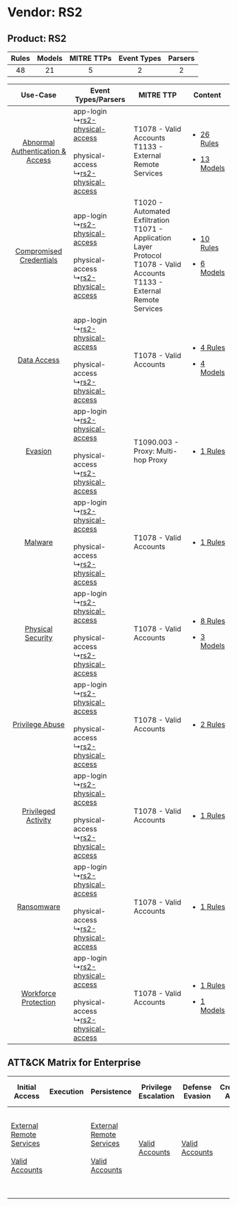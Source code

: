 Vendor: RS2
===========
Product: RS2
------------
| Rules | Models | MITRE TTPs | Event Types | Parsers |
|:-----:|:------:|:----------:|:-----------:|:-------:|
|  48   |   21   |     5      |      2      |    2    |

|    Use-Case    | Event Types/Parsers    | MITRE TTP    | Content    |
|:----:| ---- | ---- | ---- |
| [Abnormal Authentication & Access](../../../UseCases/uc_abnormal_authentication_&_access.md) |  app-login<br> ↳[rs2-physical-access](Ps/pC_rs2physicalaccess.md)<br><br> physical-access<br> ↳[rs2-physical-access](Ps/pC_rs2physicalaccess.md)<br> | T1078 - Valid Accounts<br>T1133 - External Remote Services<br>    | [<ul><li>26 Rules</li></ul><ul><li>13 Models</li></ul>](RM/r_m_rs2_rs2_Abnormal_Authentication_&_Access.md) |
|          [Compromised Credentials](../../../UseCases/uc_compromised_credentials.md)          |  app-login<br> ↳[rs2-physical-access](Ps/pC_rs2physicalaccess.md)<br><br> physical-access<br> ↳[rs2-physical-access](Ps/pC_rs2physicalaccess.md)<br> | T1020 - Automated Exfiltration<br>T1071 - Application Layer Protocol<br>T1078 - Valid Accounts<br>T1133 - External Remote Services<br> | [<ul><li>10 Rules</li></ul><ul><li>6 Models</li></ul>](RM/r_m_rs2_rs2_Compromised_Credentials.md)    |
|    [Data Access](../../../UseCases/uc_data_access.md)    |  app-login<br> ↳[rs2-physical-access](Ps/pC_rs2physicalaccess.md)<br><br> physical-access<br> ↳[rs2-physical-access](Ps/pC_rs2physicalaccess.md)<br> | T1078 - Valid Accounts<br>    | [<ul><li>4 Rules</li></ul><ul><li>4 Models</li></ul>](RM/r_m_rs2_rs2_Data_Access.md)    |
|    [Evasion](../../../UseCases/uc_evasion.md)    |  app-login<br> ↳[rs2-physical-access](Ps/pC_rs2physicalaccess.md)<br><br> physical-access<br> ↳[rs2-physical-access](Ps/pC_rs2physicalaccess.md)<br> | T1090.003 - Proxy: Multi-hop Proxy<br>    | [<ul><li>1 Rules</li></ul>](RM/r_m_rs2_rs2_Evasion.md)    |
|    [Malware](../../../UseCases/uc_malware.md)    |  app-login<br> ↳[rs2-physical-access](Ps/pC_rs2physicalaccess.md)<br><br> physical-access<br> ↳[rs2-physical-access](Ps/pC_rs2physicalaccess.md)<br> | T1078 - Valid Accounts<br>    | [<ul><li>1 Rules</li></ul>](RM/r_m_rs2_rs2_Malware.md)    |
|    [Physical Security](../../../UseCases/uc_physical_security.md)    |  app-login<br> ↳[rs2-physical-access](Ps/pC_rs2physicalaccess.md)<br><br> physical-access<br> ↳[rs2-physical-access](Ps/pC_rs2physicalaccess.md)<br> | T1078 - Valid Accounts<br>    | [<ul><li>8 Rules</li></ul><ul><li>3 Models</li></ul>](RM/r_m_rs2_rs2_Physical_Security.md)    |
|    [Privilege Abuse](../../../UseCases/uc_privilege_abuse.md)    |  app-login<br> ↳[rs2-physical-access](Ps/pC_rs2physicalaccess.md)<br><br> physical-access<br> ↳[rs2-physical-access](Ps/pC_rs2physicalaccess.md)<br> | T1078 - Valid Accounts<br>    | [<ul><li>2 Rules</li></ul>](RM/r_m_rs2_rs2_Privilege_Abuse.md)    |
|    [Privileged Activity](../../../UseCases/uc_privileged_activity.md)    |  app-login<br> ↳[rs2-physical-access](Ps/pC_rs2physicalaccess.md)<br><br> physical-access<br> ↳[rs2-physical-access](Ps/pC_rs2physicalaccess.md)<br> | T1078 - Valid Accounts<br>    | [<ul><li>1 Rules</li></ul>](RM/r_m_rs2_rs2_Privileged_Activity.md)    |
|    [Ransomware](../../../UseCases/uc_ransomware.md)    |  app-login<br> ↳[rs2-physical-access](Ps/pC_rs2physicalaccess.md)<br><br> physical-access<br> ↳[rs2-physical-access](Ps/pC_rs2physicalaccess.md)<br> | T1078 - Valid Accounts<br>    | [<ul><li>1 Rules</li></ul>](RM/r_m_rs2_rs2_Ransomware.md)    |
|    [Workforce Protection](../../../UseCases/uc_workforce_protection.md)    |  app-login<br> ↳[rs2-physical-access](Ps/pC_rs2physicalaccess.md)<br><br> physical-access<br> ↳[rs2-physical-access](Ps/pC_rs2physicalaccess.md)<br> | T1078 - Valid Accounts<br>    | [<ul><li>1 Rules</li></ul><ul><li>1 Models</li></ul>](RM/r_m_rs2_rs2_Workforce_Protection.md)    |

ATT&CK Matrix for Enterprise
----------------------------
| Initial Access                                                                                                                                   | Execution | Persistence                                                                                                                                      | Privilege Escalation                                                | Defense Evasion                                                     | Credential Access | Discovery | Lateral Movement | Collection | Command and Control                                                                                                                                                                                                      | Exfiltration                                                                | Impact |
| ------------------------------------------------------------------------------------------------------------------------------------------------ | --------- | ------------------------------------------------------------------------------------------------------------------------------------------------ | ------------------------------------------------------------------- | ------------------------------------------------------------------- | ----------------- | --------- | ---------------- | ---------- | ------------------------------------------------------------------------------------------------------------------------------------------------------------------------------------------------------------------------ | --------------------------------------------------------------------------- | ------ |
| [External Remote Services](https://attack.mitre.org/techniques/T1133)<br><br>[Valid Accounts](https://attack.mitre.org/techniques/T1078)<br><br> |           | [External Remote Services](https://attack.mitre.org/techniques/T1133)<br><br>[Valid Accounts](https://attack.mitre.org/techniques/T1078)<br><br> | [Valid Accounts](https://attack.mitre.org/techniques/T1078)<br><br> | [Valid Accounts](https://attack.mitre.org/techniques/T1078)<br><br> |                   |           |                  |            | [Proxy: Multi-hop Proxy](https://attack.mitre.org/techniques/T1090/003)<br><br>[Application Layer Protocol](https://attack.mitre.org/techniques/T1071)<br><br>[Proxy](https://attack.mitre.org/techniques/T1090)<br><br> | [Automated Exfiltration](https://attack.mitre.org/techniques/T1020)<br><br> |        |
